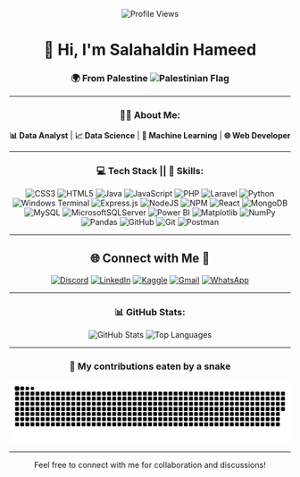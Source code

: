 <div align="center">

![Profile Views](https://komarev.com/ghpvc/?username=Salahaldian&style=flat-square&color=blue)

</div>

<div align="center">

# 👋 Hi, I'm Salahaldin Hameed

<div align="center">
  <h3>🌍 From Palestine <img src="https://upload.wikimedia.org/wikipedia/commons/0/00/Flag_of_Palestine.svg" alt="Palestinian Flag" width="30"/></h3>
</div>

---

<div align="center">
  <h3>👨‍💻 About Me:</h3>
  <p><strong>📊 Data Analyst</strong> | <strong>📈 Data Science</strong> | <strong>🤖 Machine Learning</strong> | <strong>🌐 Web Developer</strong></p>
</div>

---

<div align="center">


### 💻 Tech Stack || 💼 Skills:

![CSS3](https://img.shields.io/badge/css3-%231572B6.svg?style=for-the-badge&logo=css3&logoColor=white) ![HTML5](https://img.shields.io/badge/html5-%23E34F26.svg?style=for-the-badge&logo=html5&logoColor=white) ![Java](https://img.shields.io/badge/java-%23ED8B00.svg?style=for-the-badge&logo=openjdk&logoColor=white) ![JavaScript](https://img.shields.io/badge/javascript-%23323330.svg?style=for-the-badge&logo=javascript&logoColor=%23F7DF1E) ![PHP](https://img.shields.io/badge/php-%23777BB4.svg?style=for-the-badge&logo=php&logoColor=white) ![Laravel](https://img.shields.io/badge/laravel-%23FF2D20.svg?style=for-the-badge&logo=laravel&logoColor=white) ![Python](https://img.shields.io/badge/python-3670A0?style=for-the-badge&logo=python&logoColor=ffdd54) ![Windows Terminal](https://img.shields.io/badge/Windows%20Terminal-%234D4D4D.svg?style=for-the-badge&logo=windows-terminal&logoColor=white) ![Express.js](https://img.shields.io/badge/express.js-%23404d59.svg?style=for-the-badge&logo=express&logoColor=%2361DAFB) ![NodeJS](https://img.shields.io/badge/node.js-6DA55F?style=for-the-badge&logo=node.js&logoColor=white) ![NPM](https://img.shields.io/badge/NPM-%23CB3837.svg?style=for-the-badge&logo=npm&logoColor=white) ![React](https://img.shields.io/badge/react-%2320232a.svg?style=for-the-badge&logo=react&logoColor=%2361DAFB) ![MongoDB](https://img.shields.io/badge/MongoDB-%234ea94b.svg?style=for-the-badge&logo=mongodb&logoColor=white) ![MySQL](https://img.shields.io/badge/mysql-4479A1.svg?style=for-the-badge&logo=mysql&logoColor=white) ![MicrosoftSQLServer](https://img.shields.io/badge/Microsoft%20SQL%20Server-CC2927?style=for-the-badge&logo=microsoft%20sql%20server&logoColor=white) ![Power BI](https://img.shields.io/badge/power_bi-F2C811?style=for-the-badge&logo=powerbi&logoColor=black) ![Matplotlib](https://img.shields.io/badge/Matplotlib-%23ffffff.svg?style=for-the-badge&logo=Matplotlib&logoColor=black) ![NumPy](https://img.shields.io/badge/numpy-%23013243.svg?style=for-the-badge&logo=numpy&logoColor=white) ![Pandas](https://img.shields.io/badge/pandas-%23150458.svg?style=for-the-badge&logo=pandas&logoColor=white) ![GitHub](https://img.shields.io/badge/github-%23121011.svg?style=for-the-badge&logo=github&logoColor=white) ![Git](https://img.shields.io/badge/git-%23F05033.svg?style=for-the-badge&logo=git&logoColor=white) ![Postman](https://img.shields.io/badge/Postman-FF6C37?style=for-the-badge&logo=postman&logoColor=white)
</div>

---

<!-- Socials -->
<div align="center">
  
## 🌐 Connect with Me 🍬
[![Discord](https://img.shields.io/badge/Discord-%237289DA.svg?logo=discord&logoColor=white)](https://discord.gg/salahaldin_11) [![LinkedIn](https://img.shields.io/badge/LinkedIn-%230077B5.svg?logo=linkedin&logoColor=white)](https://linkedin.com/in/salahaldinhameed) [![Kaggle](https://img.shields.io/badge/Kaggle-%2320BEFF.svg?logo=Kaggle&logoColor=white)](https://kaggle.com/salahaldin) [![Gmail](https://img.shields.io/badge/Gmail-%23EA4335.svg?logo=Gmail&logoColor=white)](mailto:salahaldianhamid@gmail.com) [![WhatsApp](https://img.shields.io/badge/WhatsApp-%2325D366.svg?logo=whatsapp&logoColor=white)](https://wa.me/+970592565171)
</div>

---

<div align="center">
  <h3>📊 GitHub Stats:</h3>
  
  ![GitHub Stats](https://github-readme-stats.vercel.app/api?username=Salahaldian&show_icons=true&theme=radical)
  ![Top Languages](https://github-readme-stats.vercel.app/api/top-langs/?username=Salahaldian&layout=compact&theme=radical)
</div>

---

<!-- Snake -->
<div align="center">
  <h3>🐍 My contributions eaten by a snake</h3>
  
  ![snake gif](https://github.com/Salahaldian/Salahaldian/blob/output/github-snake-dark.svg)
</div>

---
<!-- Counter -->
<div align="center">
  Feel free to connect with me for collaboration and discussions!
</div>
